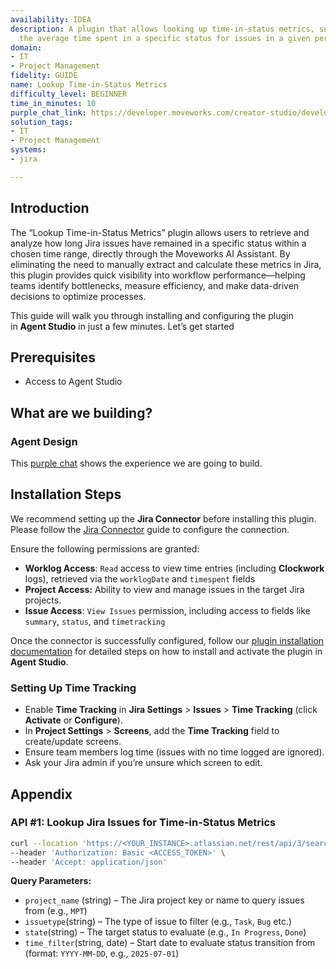 ```yaml
---
availability: IDEA
description: A plugin that allows looking up time-in-status metrics, such as calculating
  the average time spent in a specific status for issues in a given period.
domain:
- IT
- Project Management
fidelity: GUIDE
name: Lookup Time-in-Status Metrics
difficulty_level: BEGINNER
time_in_minutes: 10
purple_chat_link: https://developer.moveworks.com/creator-studio/developer-tools/purple-chat/?conversation=%7B%22startTimestamp%22%3A%2211%3A43+AM%22%2C%22messages%22%3A%5B%7B%22parts%22%3A%5B%7B%22richText%22%3A%22Calculate+average+time+in+In+Progress+for+bugs+this+month.%22%7D%5D%2C%22role%22%3A%22user%22%7D%2C%7B%22parts%22%3A%5B%7B%22richText%22%3A%22%3Cp%3EI+can+calculate+the+average+time+bugs+spent+in+the+%27In+Progress%27+status+this+month.+Which+Jira+project%28s%29+should+I+look+at%3F%3C%2Fp%3E%22%7D%5D%2C%22role%22%3A%22assistant%22%7D%2C%7B%22parts%22%3A%5B%7B%22richText%22%3A%22PROJ-MOBILE%22%7D%5D%2C%22role%22%3A%22user%22%7D%2C%7B%22parts%22%3A%5B%7B%22reasoningSteps%22%3A%5B%7B%22richText%22%3A%22Searching+for+Jira+project+%27PROJ-MOBILE%27%22%2C%22status%22%3A%22success%22%7D%2C%7B%22richText%22%3A%22Filtering+for+issue+type+%27Bug%27+updated+this+month.%22%2C%22status%22%3A%22success%22%7D%2C%7B%22richText%22%3A%22Calculating+average+time+spent+in+the+%27In+Progress%27+status+for+15+issues.%22%2C%22status%22%3A%22success%22%7D%5D%7D%2C%7B%22richText%22%3A%22%3Cp%3EThe+average+time+in+%27In+Progress%27+for+bugs+in+the+%3Cb%3EPROJ-MOBILE%3C%2Fb%3E+project+this+month+is+%3Cb%3E2.7+days%3C%2Fb%3E.%3C%2Fp%3E%22%7D%2C%7B%22citations%22%3A%5B%7B%22citationTitle%22%3A%22PROJ-MOBILE%22%2C%22connectorName%22%3A%22jira%22%7D%5D%7D%5D%2C%22role%22%3A%22assistant%22%2C%22showFeedbackTray%22%3Atrue%7D%5D%7D
solution_tags:
- IT
- Project Management
systems:
- jira

---
```


## Introduction

The “Lookup Time-in-Status Metrics” plugin allows users to retrieve and analyze how long Jira issues have remained in a specific status within a chosen time range, directly through the Moveworks AI Assistant. By eliminating the need to manually extract and calculate these metrics in Jira, this plugin provides quick visibility into workflow performance—helping teams identify bottlenecks, measure efficiency, and make data-driven decisions to optimize processes.

This guide will walk you through installing and configuring the plugin in **Agent Studio** in just a few minutes. Let’s get started

## Prerequisites

- Access to Agent Studio

## **What are we building?**

### **Agent Design**

This [purple chat](https://developer.moveworks.com/creator-studio/developer-tools/purple-chat/?conversation=%7B%22startTimestamp%22%3A%2211%3A43+AM%22%2C%22messages%22%3A%5B%7B%22parts%22%3A%5B%7B%22richText%22%3A%22Calculate+average+time+in+In+Progress+for+bugs+this+month.%22%7D%5D%2C%22role%22%3A%22user%22%7D%2C%7B%22parts%22%3A%5B%7B%22richText%22%3A%22%3Cp%3EI+can+calculate+the+average+time+bugs+spent+in+the+%27In+Progress%27+status+this+month.+Which+Jira+project%28s%29+should+I+look+at%3F%3C%2Fp%3E%22%7D%5D%2C%22role%22%3A%22assistant%22%7D%2C%7B%22parts%22%3A%5B%7B%22richText%22%3A%22PROJ-MOBILE%22%7D%5D%2C%22role%22%3A%22user%22%7D%2C%7B%22parts%22%3A%5B%7B%22reasoningSteps%22%3A%5B%7B%22richText%22%3A%22Searching+for+Jira+project+%27PROJ-MOBILE%27%22%2C%22status%22%3A%22success%22%7D%2C%7B%22richText%22%3A%22Filtering+for+issue+type+%27Bug%27+updated+this+month.%22%2C%22status%22%3A%22success%22%7D%2C%7B%22richText%22%3A%22Calculating+average+time+spent+in+the+%27In+Progress%27+status+for+15+issues.%22%2C%22status%22%3A%22success%22%7D%5D%7D%2C%7B%22richText%22%3A%22%3Cp%3EThe+average+time+in+%27In+Progress%27+for+bugs+in+the+%3Cb%3EPROJ-MOBILE%3C%2Fb%3E+project+this+month+is+%3Cb%3E2.7+days%3C%2Fb%3E.%3C%2Fp%3E%22%7D%2C%7B%22citations%22%3A%5B%7B%22citationTitle%22%3A%22PROJ-MOBILE%22%2C%22connectorName%22%3A%22jira%22%7D%5D%7D%5D%2C%22role%22%3A%22assistant%22%2C%22showFeedbackTray%22%3Atrue%7D%5D%7D) shows the experience we are going to build.

## **Installation Steps**

We recommend setting up the **Jira Connector** before installing this plugin. Please follow the [Jira Connector](https://marketplace.moveworks.com/connectors/jira?hist=home#how-to-implement) guide to configure the connection.

Ensure the following permissions are granted:

- **Worklog Access**: `Read` access to view time entries (including **Clockwork** logs), retrieved via the `worklogDate` and `timespent` fields
- **Project Access:** Ability to view and manage issues in the target Jira projects.
- **Issue Access**: `View Issues` permission, including access to fields like `summary`, `status`, and `timetracking`

Once the connector is successfully configured, follow our [plugin installation documentation](https://help.moveworks.com/docs/ai-agent-marketplace-installation) for detailed steps on how to install and activate the plugin in **Agent Studio**.

### **Setting Up Time Tracking**

- Enable **Time Tracking** in **Jira Settings** > **Issues** > **Time Tracking** (click **Activate** or **Configure**).
- In **Project Settings** > **Screens**, add the **Time Tracking** field to create/update screens.
- Ensure team members log time (issues with no time logged are ignored).
- Ask your Jira admin if you’re unsure which screen to edit.

## **Appendix**

### **API #1: Lookup Jira Issues for Time-in-Status Metrics**

```bash
curl --location 'https://<YOUR_INSTANCE>.atlassian.net/rest/api/3/search?jql=project={{project_name}}%20AND%20issuetype={{issuetype}}%20AND%20status%20changed%20TO%20%22{{state}}%22%20AND%20worklogDate%20>=%20%22{{time_filter}}%22%20AND%20timespent%20is%20not%20EMPTY&fields=summary%2Cstatus%2Ctimetracking' \
--header 'Authorization: Basic <ACCESS_TOKEN>' \
--header 'Accept: application/json'
```

**Query Parameters:**

- `project_name` (string) – The Jira project key or name to query issues from (e.g., `MPT`)
- `issuetype`(string) – The type of issue to filter (e.g., `Task`, `Bug` etc.)
- `state`(string) – The target status to evaluate (e.g., `In Progress`, `Done`)
- `time_filter`(string, date) – Start date to evaluate status transition from (format: `YYYY-MM-DD`, e.g., `2025-07-01`)